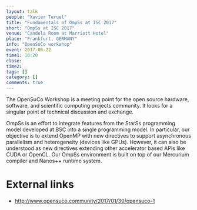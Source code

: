 ```yaml
---
layout: talk
people: "Xavier Teruel"
title: "Fundamentals of OmpSs at ISC 2017"
short: "OmpSs at ISC 2017"
venue: "Candela Room at Marriott Hotel"
place: "Frankfurt, GERMANY" 
info: "OpenSuCo workshop"
event: 2017-06-22
time1: 10:20
close:
time2:
tags: []
category: []
comments: true
---
```


The OpenSuCo Workshop is a meeting point for the open source hardware,
software, and scientific computing projects community. It looks for a singular
point of technical discussion and exchange.

OmpSs is an effort to integrate features from the StarSs programming model
developed at BSC into a single programming model. In particular, our objective
is to extend OpenMP with new directives to support asynchronous parallelism and
heterogeneity (devices like GPUs). However, it can also be understood as new
directives extending other accelerator based APIs like CUDA or OpenCL. Our
OmpSs environment is built on top of our Mercurium compiler and Nanos++ runtime
system.

# External links
* http://www.opensuco.community/2017/01/30/opensuco-1

